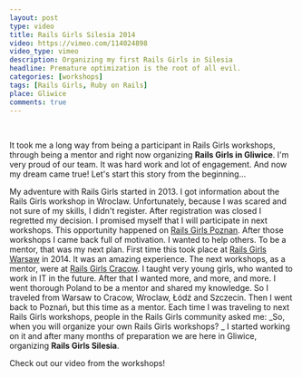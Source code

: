 ```yaml
---
layout: post
type: video
title: Rails Girls Silesia 2014
video: https://vimeo.com/114024898
video_type: vimeo
description: Organizing my first Rails Girls in Silesia
headline: Premature optimization is the root of all evil.
categories: [workshops]
tags: [Rails Girls, Ruby on Rails]
place: Gliwice
comments: true
---
```


<br>

It took me a long way from being a participant in Rails Girls workshops, through being a mentor and right now organizing **Rails Girls in Gliwice**. I'm very proud of our team. It was hard work and lot of engagement. And now my dream came true! Let's start this story from the beginning...

My adventure with Rails Girls started in 2013. I got information about the Rails Girls workshop in Wroclaw. Unfortunately, because I was scared and not sure of my skills, I didn't register. After registration was closed I regretted my decision. I promised myself that I will participate in next workshops. This opportunity happened on <a href="{{ site.baseurl }} /rails-girls-rules" title="Rails Girls workshops - participant perspective">Rails Girls Poznan</a>. After those workshops I came back full of motivation. I wanted to help others.  To be a mentor, that was my next plan. First time this took place at <a href="{{ site.baseurl }}/rails-girls-warsaw" title="Rails Girls workshops - mentor perspective">Rails Girls Warsaw</a> in 2014. It was an amazing experience. The next workshops, as a mentor, were at <a href="{{ site.baseurl }}/rails-girls-cracow" title="Rails Girls workshops for young">Rails Girls Cracow</a>. I taught very young girls, who wanted to work in IT in the future. After that I wanted more, and more, and more. I went thorough Poland to be a mentor and shared my knowledge. So I traveled from Warsaw to Cracow, Wroclaw, Łódź and Szczecin. Then I went back to Poznań, but this time as a mentor. Each time I was traveling to next Rails Girls workshops, people in the Rails Girls community asked me: _So, when you will organize your own Rails Girls workshops? _ I started working on it and after many months of preparation we are here in Gliwice, organizing **Rails Girls Silesia**.

Check out our video from the workshops!
